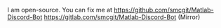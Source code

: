 I am open-source. You can fix me at
<https://github.com/smcgit/Matlab-Discord-Bot>
<https://gitlab.com/smcgit/Matlab-Discord-Bot> (Mirror)
